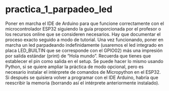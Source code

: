 # practica_1_parpadeo_led
Poner en marcha el IDE de Arduino para que funcione correctamente con el microcontrolador ESP32
siguiendo la guía proporcionada por el profesor o los recursos online que se consideren necesarios.
Hay que documentar el proceso exacto seguido a modo de tutorial.
Una vez funcionando, poner en marcha un led parpadeando indefinidamente (usaremos el led
integrado en placa LED_BUILTIN que se corresponde con el GPIO02) más una impresión por salida
estándar (print) de “Hola mundo”.
Recuerda que tienes que establecer el pin como salida en el setup.
Se puede hacer lo mismo usando Python, si se quiere ampliar la práctica de modo opcional, pero es
necesario instalar el intérprete de comandos de Micropython en el ESP32. Si después se quisiera
volver a programar con el IDE Arduino, habría que reescribir la memoria (borrando así el intérprete
anteriormente instalado).
